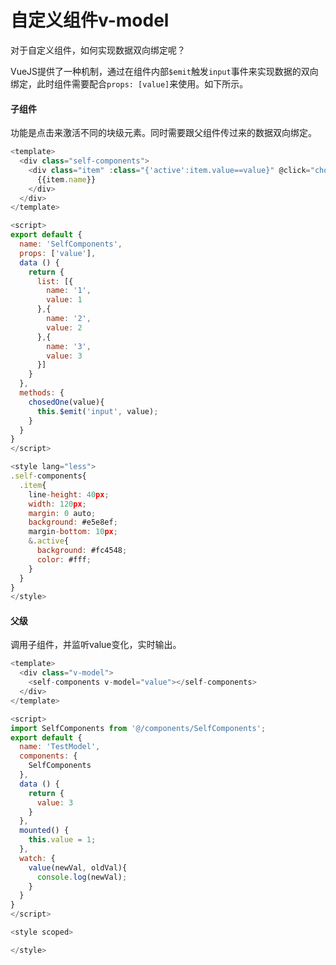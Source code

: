 # 自定义组件v-model

对于自定义组件，如何实现数据双向绑定呢？

VueJS提供了一种机制，通过在组件内部`$emit`触发`input`事件来实现数据的双向绑定，此时组件需要配合`props: [value]`来使用。如下所示。

#### 子组件

功能是点击来激活不同的块级元素。同时需要跟父组件传过来的数据双向绑定。

```js
<template>
  <div class="self-components">
    <div class="item" :class="{'active':item.value==value}" @click="chosedOne(item.value)" :key="item.value" v-for="item in list">
      {{item.name}}
    </div>
  </div>
</template>

<script>
export default {
  name: 'SelfComponents',
  props: ['value'],
  data () {
    return {
      list: [{
        name: '1',
        value: 1
      },{
        name: '2',
        value: 2
      },{
        name: '3',
        value: 3
      }]
    }
  },
  methods: {
    chosedOne(value){
      this.$emit('input', value);
    }
  }
}
</script>

<style lang="less">
.self-components{
  .item{
    line-height: 40px;
    width: 120px;
    margin: 0 auto;
    background: #e5e8ef;
    margin-bottom: 10px;
    &.active{
      background: #fc4548;
      color: #fff;
    }
  }
}
</style>
```

#### 父级

调用子组件，并监听value变化，实时输出。

```js
<template>
  <div class="v-model">
    <self-components v-model="value"></self-components>
  </div>
</template>

<script>
import SelfComponents from '@/components/SelfComponents';
export default {
  name: 'TestModel',
  components: {
    SelfComponents
  },
  data () {
    return {
      value: 3
    }
  },
  mounted() {
    this.value = 1;
  },
  watch: {
    value(newVal, oldVal){
      console.log(newVal);
    }
  }
}
</script>

<style scoped>

</style>

```



